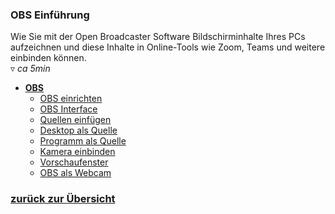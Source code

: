### OBS Einführung
Wie Sie mit der Open Broadcaster Software Bildschirminhalte Ihres PCs aufzeichnen und diese Inhalte in Online-Tools wie Zoom, Teams und weitere einbinden können.  
▿ *ca 5min*

- [**OBS**](#obs-intro-20200909)
    - [OBS einrichten](#obs-los-20200909)
    - [OBS Interface](#obs-aufbau-20200909)
    - [Quellen einfügen](#obs-quellen-20200909)
    - [Desktop als Quelle](#obs-desktop-20200909)
    - [Programm als Quelle](#obs-programm-20200909)
    - [Kamera einbinden](#obs-kamera-20200909)
    - [Vorschaufenster](#obs-anordnung-20200909)
    - [OBS als Webcam](#obs-live-20200909)

### [zurück zur Übersicht](/)
